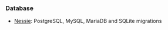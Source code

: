 ### Database
- [Nessie](https://github.com/halvardssm/deno-nessie): PostgreSQL, MySQL, MariaDB and SQLite migrations
